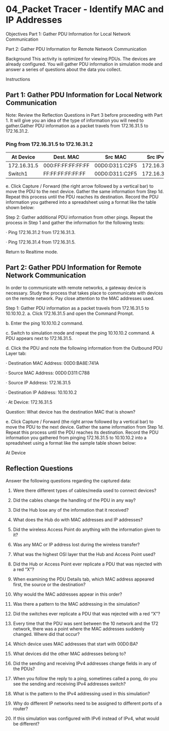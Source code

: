 # 04_Packet Tracer - Identify MAC and IP Addresses
Objectives
Part 1: Gather PDU Information for Local Network Communication

Part 2: Gather PDU Information for Remote Network Communication

Background
This activity is optimized for viewing PDUs. The devices are already configured. You will gather PDU information in simulation mode and answer a series of questions about the data you collect.

Instructions

## Part 1: Gather PDU Information for Local Network Communication
Note: Review the Reflection Questions in Part 3 before proceeding with Part 1. It will give you an idea of the type of information you will need to gather.Gather PDU information as a packet travels from 172.16.31.5 to 172.16.31.2.


### Ping from 172.16.31.5 to 172.16.31.2

 At Device     | Dest. MAC       | Src MAC         | Src IPv4       | Dest IPv4      |
|---------------|------------------|------------------|----------------|----------------|
| 172.16.31.5   | 000:FF:FF:FF:FF:FF | 00D0:D311:C2F5   | 172.16.31.5    | 172.16.31.2    |
| Switch1       | FF:FF:FF:FF:FF:FF | 00D0:D311:C2F5   | 172.16.31.5    | 172.16.31.2    |

e.     Click Capture / Forward (the right arrow followed by a vertical bar) to move the PDU to the next device. Gather the same information from Step 1d. Repeat this process until the PDU reaches its destination. Record the PDU information you gathered into a spreadsheet using a format like the table shown below:





Step 2: Gather additional PDU information from other pings.
Repeat the process in Step 1 and gather the information for the following tests:

·         Ping 172.16.31.2 from 172.16.31.3.

·         Ping 172.16.31.4 from 172.16.31.5.

Return to Realtime mode.

## Part 2: Gather PDU Information for Remote Network Communication
In order to communicate with remote networks, a gateway device is necessary. Study the process that takes place to communicate with devices on the remote network. Pay close attention to the MAC addresses used.

Step 1: Gather PDU information as a packet travels from 172.16.31.5 to 10.10.10.2.
a.     Click 172.16.31.5 and open the Command Prompt.

b.     Enter the ping 10.10.10.2 command.

c.     Switch to simulation mode and repeat the ping 10.10.10.2 command. A PDU appears next to 172.16.31.5.

d.     Click the PDU and note the following information from the Outbound PDU Layer tab:

·         Destination MAC Address: 00D0:BA8E:741A

·         Source MAC Address: 00D0:D311:C788

·         Source IP Address: 172.16.31.5

·         Destination IP Address: 10.10.10.2

·         At Device: 172.16.31.5

Question:
What device has the destination MAC that is shown?

e.     Click Capture / Forward (the right arrow followed by a vertical bar) to move the PDU to the next device. Gather the same information from Step 1d. Repeat this process until the PDU reaches its destination. Record the PDU information you gathered from pinging 172.16.31.5 to 10.10.10.2 into a spreadsheet using a format like the sample table shown below:

At Device



## Reflection Questions
Answer the following questions regarding the captured data:

1. Were there different types of cables/media used to connect devices?

2. Did the cables change the handling of the PDU in any way?

3. Did the Hub lose any of the information that it received?

4. What does the Hub do with MAC addresses and IP addresses?

5. Did the wireless Access Point do anything with the information given to it?

6. Was any MAC or IP address lost during the wireless transfer?

7. What was the highest OSI layer that the Hub and Access Point used?

8. Did the Hub or Access Point ever replicate a PDU that was rejected with a red “X”?

9. When examining the PDU Details tab, which MAC address appeared first, the source or the destination?

10. Why would the MAC addresses appear in this order?

11. Was there a pattern to the MAC addressing in the simulation?

12. Did the switches ever replicate a PDU that was rejected with a red “X”?

13. Every time that the PDU was sent between the 10 network and the 172 network, there was a point where the MAC addresses suddenly changed. Where did that occur?

14. Which device uses MAC addresses that start with 00D0:BA?

15. What devices did the other MAC addresses belong to?

16. Did the sending and receiving IPv4 addresses change fields in any of the PDUs?

17. When you follow the reply to a ping, sometimes called a pong, do you see the sending and receiving IPv4 addresses switch?

18. What is the pattern to the IPv4 addressing used in this simulation?

19. Why do different IP networks need to be assigned to different ports of a router?

20. If this simulation was configured with IPv6 instead of IPv4, what would be different?

